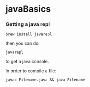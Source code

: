 # javaBasics

### Getting a java repl
```
brew install javarepl
````

then you can do:

```
javarepl
```

to get a java console.


In order to compile a file:

```
javac Filename.java && java Filename
```